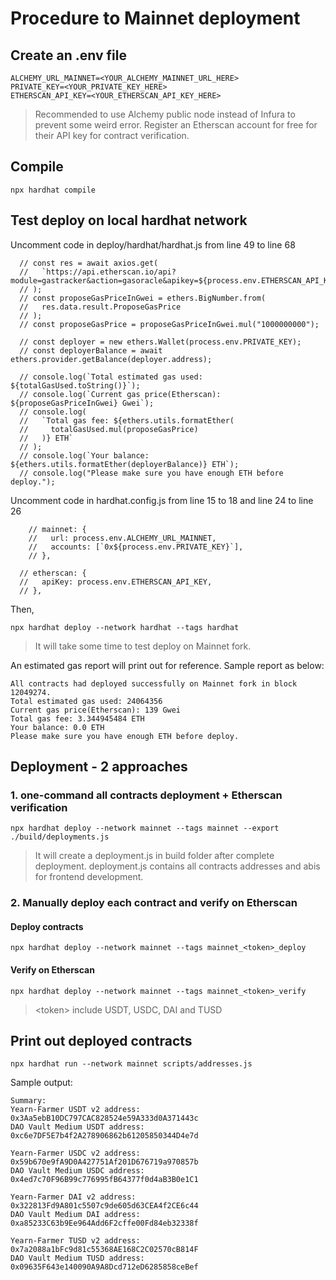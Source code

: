 # Procedure to Mainnet deployment
## Create an .env file
```
ALCHEMY_URL_MAINNET=<YOUR_ALCHEMY_MAINNET_URL_HERE>
PRIVATE_KEY=<YOUR_PRIVATE_KEY_HERE>
ETHERSCAN_API_KEY=<YOUR_ETHERSCAN_API_KEY_HERE>

```
> Recommended to use Alchemy public node instead of Infura to prevent some weird error. Register an Etherscan account for free for their API key for contract verification.
## Compile
```
npx hardhat compile
```
## Test deploy on local hardhat network
Uncomment code in deploy/hardhat/hardhat.js from line 49 to line 68
```
  // const res = await axios.get(
  //   `https://api.etherscan.io/api?module=gastracker&action=gasoracle&apikey=${process.env.ETHERSCAN_API_KEY}`
  // );
  // const proposeGasPriceInGwei = ethers.BigNumber.from(
  //   res.data.result.ProposeGasPrice
  // );
  // const proposeGasPrice = proposeGasPriceInGwei.mul("1000000000");

  // const deployer = new ethers.Wallet(process.env.PRIVATE_KEY);
  // const deployerBalance = await ethers.provider.getBalance(deployer.address);

  // console.log(`Total estimated gas used: ${totalGasUsed.toString()}`);
  // console.log(`Current gas price(Etherscan): ${proposeGasPriceInGwei} Gwei`);
  // console.log(
  //   `Total gas fee: ${ethers.utils.formatEther(
  //     totalGasUsed.mul(proposeGasPrice)
  //   )} ETH`
  // );
  // console.log(`Your balance: ${ethers.utils.formatEther(deployerBalance)} ETH`);
  // console.log("Please make sure you have enough ETH before deploy.");
```
Uncomment code in hardhat.config.js from line 15 to 18 and line 24 to line 26
```
    // mainnet: {
    //   url: process.env.ALCHEMY_URL_MAINNET,
    //   accounts: [`0x${process.env.PRIVATE_KEY}`],
    // },
```
```
  // etherscan: {
  //   apiKey: process.env.ETHERSCAN_API_KEY,
  // },
```
Then,
```
npx hardhat deploy --network hardhat --tags hardhat
```
> It will take some time to test deploy on Mainnet fork.

An estimated gas report will print out for reference. Sample report as below:
```
All contracts had deployed successfully on Mainnet fork in block 12049274.
Total estimated gas used: 24064356
Current gas price(Etherscan): 139 Gwei
Total gas fee: 3.344945484 ETH
Your balance: 0.0 ETH
Please make sure you have enough ETH before deploy.
```
## Deployment - 2 approaches
### 1. one-command all contracts deployment + Etherscan verification
```
npx hardhat deploy --network mainnet --tags mainnet --export ./build/deployments.js
```
> It will create a deployment.js in build folder after complete deployment. deployment.js contains all contracts addresses and abis for frontend development.
### 2. Manually deploy each contract and verify on Etherscan
#### Deploy contracts
```
npx hardhat deploy --network mainnet --tags mainnet_<token>_deploy
```
#### Verify on Etherscan
```
npx hardhat deploy --network mainnet --tags mainnet_<token>_verify
```
> \<token> include USDT, USDC, DAI and TUSD
## Print out deployed contracts
```
npx hardhat run --network mainnet scripts/addresses.js
```
Sample output:
```
Summary:
Yearn-Farmer USDT v2 address:  0x3Aa5ebB10DC797CAC828524e59A333d0A371443c
DAO Vault Medium USDT address:  0xc6e7DF5E7b4f2A278906862b61205850344D4e7d

Yearn-Farmer USDC v2 address:  0x59b670e9fA9D0A427751Af201D676719a970857b
DAO Vault Medium USDC address:  0x4ed7c70F96B99c776995fB64377f0d4aB3B0e1C1

Yearn-Farmer DAI v2 address:  0x322813Fd9A801c5507c9de605d63CEA4f2CE6c44
DAO Vault Medium DAI address:  0xa85233C63b9Ee964Add6F2cffe00Fd84eb32338f

Yearn-Farmer TUSD v2 address:  0x7a2088a1bFc9d81c55368AE168C2C02570cB814F
DAO Vault Medium TUSD address:  0x09635F643e140090A9A8Dcd712eD6285858ceBef
```